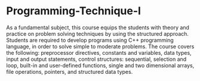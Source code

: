 # Programming-Technique-I

As a fundamental subject, this course equips the students with theory and practice on problem solving techniques by using the structured approach. Students are required to develop programs using C++ programming language, in order to solve simple to moderate problems. The course covers the following: preprocessor directives, constants and variables, data types, input and output statements, control structures: sequential, selection and loop, built-in and user-defined functions, single and two dimensional arrays, file operations, pointers, and structured data types.

